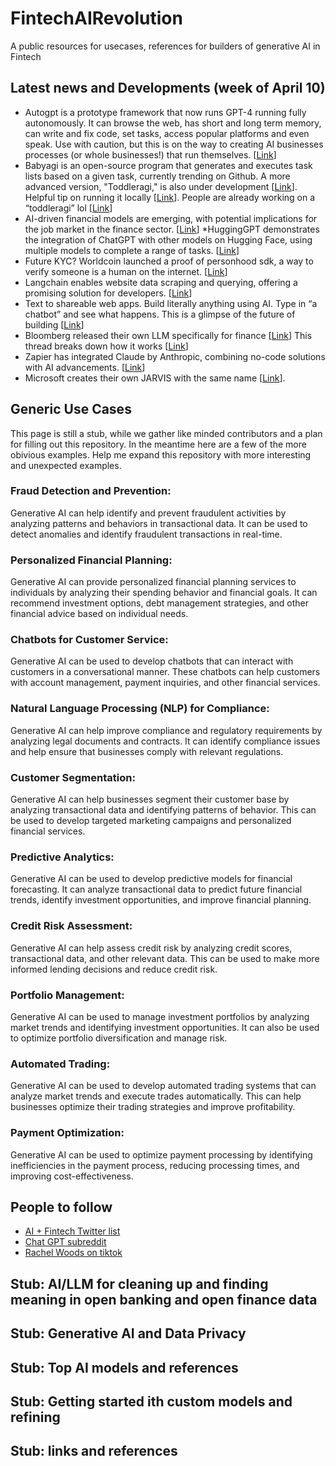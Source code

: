 # FintechAIRevolution
A public resources for usecases, references for builders of generative AI in Fintech

## Latest news and Developments (week of April 10)
* Autogpt is a prototype framework that now runs GPT-4 running fully autonomously. It can browse the web, has short and long term memory, can write and fix code, set tasks, access popular platforms and even speak. Use with caution, but this is on the way to creating AI businesses processes (or whole businesses!) that run themselves. \[[Link](https://twitter.com/SigGravitas/status/1642181498278408193)\]
* Babyagi is an open-source program that generates and executes task lists based on a given task, currently trending on Github. A more advanced version, "Toddleragi," is also under development \[[Link](https://github.com/yoheinakajima/babyagi)\]. Helpful tip on running it locally \[[Link](https://twitter.com/yoheinakajima/status/1643403795895058434)\]. People are already working on a “toddleragi” lol \[[Link](https://twitter.com/gogoliansnake/status/1643225698801164288?s=20)\]
* AI-driven financial models are emerging, with potential implications for the job market in the finance sector. \[[Link](https://twitter.com/ryankishore_/status/1641553735032741891?s=20)\]
*HuggingGPT demonstrates the integration of ChatGPT with other models on Hugging Face, using multiple models to complete a range of tasks. \[[Link](https://twitter.com/_akhaliq/status/1641609192619294721?s=20)\]
* Future KYC? Worldcoin launched a proof of personhood sdk, a way to verify someone is a human on the internet. \[[Link](https://worldcoin.org/blog/engineering/humanness-in-the-age-of-ai)\]
* Langchain enables website data scraping and querying, offering a promising solution for developers. \[[Link](https://twitter.com/LangChainAI/status/1641868558484508673?s=20)\]
* Text to shareable web apps. Build literally anything using AI. Type in “a chatbot” and see what happens. This is a glimpse of the future of building \[[Link](https://twitter.com/rus/status/1641908582814830592?s=20)\]
* Bloomberg released their own LLM specifically for finance \[[Link](https://www.bloomberg.com/company/press/bloomberggpt-50-billion-parameter-llm-tuned-finance/)\] This thread breaks down how it works \[[Link](https://twitter.com/rasbt/status/1642880757566676992)\]
* Zapier has integrated Claude by Anthropic, combining no-code solutions with AI advancements. \[[Link](https://twitter.com/zapier/status/1641858761567641601?s=20)\]
* Microsoft creates their own JARVIS with the same name \[[Link](https://github.com/microsoft/JARVIS/)\].

## Generic Use Cases
This page is still a stub, while we gather like minded contributors and a plan for filling out this repository. 
In the meantime here are a few of the more obivious examples. Help me expand this repository with more interesting and unexpected examples. 

### Fraud Detection and Prevention: 
Generative AI can help identify and prevent fraudulent activities by analyzing patterns and behaviors in transactional data. It can be used to detect anomalies and identify fraudulent transactions in real-time.

### Personalized Financial Planning: 
Generative AI can provide personalized financial planning services to individuals by analyzing their spending behavior and financial goals. It can recommend investment options, debt management strategies, and other financial advice based on individual needs.

### Chatbots for Customer Service: 
Generative AI can be used to develop chatbots that can interact with customers in a conversational manner. These chatbots can help customers with account management, payment inquiries, and other financial services.

### Natural Language Processing (NLP) for Compliance: 
Generative AI can help improve compliance and regulatory requirements by analyzing legal documents and contracts. It can identify compliance issues and help ensure that businesses comply with relevant regulations.

### Customer Segmentation: 
Generative AI can help businesses segment their customer base by analyzing transactional data and identifying patterns of behavior. This can be used to develop targeted marketing campaigns and personalized financial services.

### Predictive Analytics: 
Generative AI can be used to develop predictive models for financial forecasting. It can analyze transactional data to predict future financial trends, identify investment opportunities, and improve financial planning.

### Credit Risk Assessment: 
Generative AI can help assess credit risk by analyzing credit scores, transactional data, and other relevant data. This can be used to make more informed lending decisions and reduce credit risk.

### Portfolio Management: 
Generative AI can be used to manage investment portfolios by analyzing market trends and identifying investment opportunities. It can also be used to optimize portfolio diversification and manage risk.

### Automated Trading: 
Generative AI can be used to develop automated trading systems that can analyze market trends and execute trades automatically. This can help businesses optimize their trading strategies and improve profitability.

### Payment Optimization: 
Generative AI can be used to optimize payment processing by identifying inefficiencies in the payment process, reducing processing times, and improving cost-effectiveness.

## People to follow
* [AI + Fintech Twitter list](https://twitter.com/i/lists/1645936321389817857)
* [Chat GPT subreddit](https://www.reddit.com/r/ChatGPT/)
* [Rachel Woods on tiktok](https://www.tiktok.com/discover/Rachel-Woods?lang=en)

## Stub: AI/LLM for cleaning up and finding meaning in open banking and open finance data
## Stub: Generative AI and Data Privacy
## Stub: Top AI models and references
## Stub: Getting started ith custom models and refining 
## Stub: links and references
